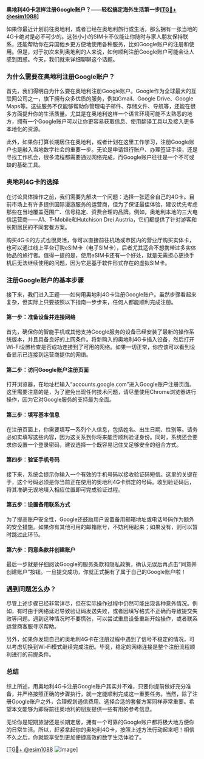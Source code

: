 **奥地利4G卡怎样注册Google账户？——轻松搞定海外生活第一步[[TG💪+ @esim1088](https://t.me/s/esim1088)]**

如果你最近计划前往奥地利，或者已经在奥地利旅行或生活，那么拥有一张当地的4G卡绝对是必不可少的。这张小小的SIM卡不仅能让你随时与家人朋友保持联系，还能帮助你在异国他乡更方便地使用各种服务，比如Google账户的注册和使用。但是，对于初次来到奥地利的人来说，如何顺利注册Google账户可能会让人感到困惑。今天，我们就来详细聊聊这个话题。

### 为什么需要在奥地利注册Google账户？

首先，我们得明白为什么要在奥地利注册Google账户。Google作为全球最大的互联网公司之一，旗下拥有众多优质的服务，例如Gmail、Google Drive、Google Maps等。这些服务不仅能够帮助你管理电子邮件、存储文件、导航等，还能在很多方面提升你的生活质量。尤其是在奥地利这样一个语言环境可能不太熟悉的地方，拥有一个Google账户可以让你更容易获取信息、使用翻译工具以及接入更多本地化的资源。

此外，如果你打算长期居住在奥地利，或者计划在这里工作学习，注册Google账户也是融入当地数字社会的重要一步。无论是申请银行账户、办理签证手续，还是寻找工作机会，很多流程都需要通过网络完成，而Google账户往往是一个不可或缺的基础工具。

### 奥地利4G卡的选择

在讨论具体操作之前，我们需要先解决一个问题：选择一张适合自己的4G卡。目前市场上有许多提供国际漫游服务的运营商，但为了保证最佳体验，建议优先考虑那些在当地覆盖范围广、信号稳定、资费合理的品牌。例如，奥地利本地的三大电信运营商——A1、T-Mobile和Hutchison Drei Austria，它们都提供了针对游客和长期居民的不同套餐方案。

购买4G卡的方式也很灵活，你可以直接前往机场或市区内的营业厅购买实体卡，也可以通过线上平台订购eSIM卡（电子SIM卡），后者尤其适合不想携带过多实体物品的旅行者。值得一提的是，使用eSIM卡还有一个好处，就是无需担心更换手机后无法继续使用的问题，因为它是基于软件形式存在的虚拟SIM卡。

### 注册Google账户的基本步骤

接下来，我们进入正题——如何用奥地利4G卡注册Google账户。虽然步骤看起来复杂，但实际上只要按照以下指南一步步来，任何人都能顺利完成注册。

#### 第一步：准备设备并连接网络

首先，确保你的智能手机或其他支持Google服务的设备已经安装了最新的操作系统版本，并且具备良好的上网条件。将新购入的奥地利4G卡插入设备，然后打开Wi-Fi设置检查是否成功连接到了可用的网络。如果一切正常，你应该可以看到设备显示已连接到运营商提供的网络。

#### 第二步：访问Google账户注册页面

打开浏览器，在地址栏输入“accounts.google.com”进入Google账户注册页面。这里需要注意的是，为了避免出现任何技术问题，请尽量使用Chrome浏览器进行操作，因为它对Google服务的支持最为全面。

#### 第三步：填写基本信息

在注册页面上，你需要填写一系列个人信息，包括姓名、出生日期、性别等。请务必如实填写这些内容，因为这关系到你将来能否顺利验证身份。同时，系统还会要求你设置一个登录密码，建议选择一个既容易记住又足够安全的组合方式。

#### 第四步：验证手机号码

接下来，系统会提示你输入一个有效的手机号码以接收验证码短信。这里的关键在于，这个号码必须是你当前正在使用的奥地利4G卡绑定的号码。收到验证码后，将其准确无误地填入相应位置即可完成验证过程。

#### 第五步：设置备用联系方式

为了提高账户安全性，Google还鼓励用户设置备用邮箱地址或电话号码作为额外的安全措施。如果你有其他可用的邮箱账号，不妨利用起来；如果没有，则可以暂时跳过此环节。

#### 第六步：同意条款并创建账户

最后一步就是仔细阅读Google的服务条款和隐私政策，确认无误后再点击“同意并创建账户”按钮。一旦提交成功，你就正式拥有了属于自己的Google账户啦！

### 遇到问题怎么办？

尽管上述步骤已经非常详尽，但在实际操作过程中仍然可能出现各种意外情况。例如，有时由于网络延迟导致验证码发送失败，或者因填写格式不正确而导致提交失败等问题。遇到这种情况时不要慌张，可以尝试重启设备重新开始操作，或者联系运营商客服寻求帮助。

另外，如果你发现自己的奥地利4G卡在注册过程中遇到了信号不稳定的情况，可以考虑切换到Wi-Fi模式继续完成注册。毕竟，稳定的网络连接是整个注册流程顺利进行的前提条件。

### 总结

综上所述，用奥地利4G卡注册Google账户其实并不难，只要你提前做好充分准备，并严格按照正确的步骤执行，就一定能顺利完成这一重要任务。当然，除了注册Google账户之外，合理规划通信费用、选择合适的套餐方案同样非常重要。希望本文能够为即将前往奥地利的朋友提供一些有用的参考信息。

无论你是短期旅游还是长期定居，拥有一个可靠的Google账户都将极大地方便你的日常生活。所以，赶紧拿起你的奥地利4G卡，按照上述方法行动起来吧！相信不久之后，你就能享受到更加便捷高效的数字生活体验了。

[[TG💪+ @esim1088](https://t.me/s/esim1088) ![Image](https://i.postimg.cc/4NQfJmqS/Snipaste-2025-05-13-00-14-12.png)]